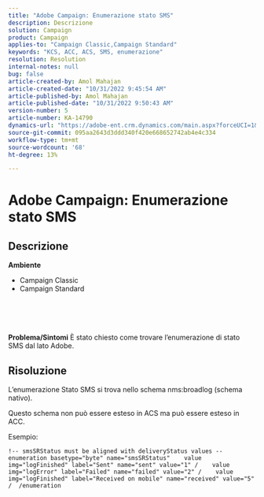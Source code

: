 ```yaml
---
title: "Adobe Campaign: Enumerazione stato SMS"
description: Descrizione
solution: Campaign
product: Campaign
applies-to: "Campaign Classic,Campaign Standard"
keywords: "KCS, ACC, ACS, SMS, enumerazione"
resolution: Resolution
internal-notes: null
bug: false
article-created-by: Amol Mahajan
article-created-date: "10/31/2022 9:45:54 AM"
article-published-by: Amol Mahajan
article-published-date: "10/31/2022 9:50:43 AM"
version-number: 5
article-number: KA-14790
dynamics-url: "https://adobe-ent.crm.dynamics.com/main.aspx?forceUCI=1&pagetype=entityrecord&etn=knowledgearticle&id=6ee59aca-0059-ed11-9561-6045bd006079"
source-git-commit: 095aa2643d3ddd340f420e668652742ab4e4c334
workflow-type: tm+mt
source-wordcount: '68'
ht-degree: 13%

---
```


# Adobe Campaign: Enumerazione stato SMS

## Descrizione

<b>Ambiente</b>
- Campaign Classic
- Campaign Standard

<br><br> <br><br><b>Problema/Sintomi</b>
È stato chiesto come trovare l’enumerazione di stato SMS dal lato Adobe.


## Risoluzione


L’enumerazione Stato SMS si trova nello schema nms:broadlog (schema nativo).

Questo schema non può essere esteso in ACS ma può essere esteso in ACC.

Esempio:


```
!-- smsSRStatus must be aligned with deliveryStatus values --  enumeration basetype="byte" name="smsSRStatus"    value img="logFinished" label="Sent" name="sent" value="1" /    value img="logError" label="Failed" name="failed" value="2" /    value img="logFinished" label="Received on mobile" name="received" value="5" /  /enumeration
```




